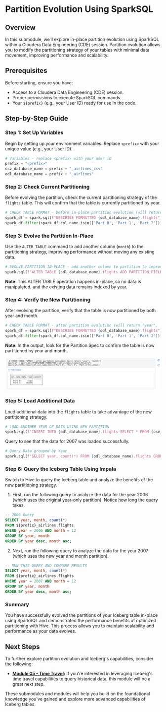# Partition Evolution Using SparkSQL

## Overview

In this submodule, we’ll explore in-place partition evolution using SparkSQL within a Cloudera Data Engineering (CDE) session. Partition evolution allows you to modify the partitioning strategy of your tables with minimal data movement, improving performance and scalability.

## Prerequisites

Before starting, ensure you have:

- Access to a Cloudera Data Engineering (CDE) session.
- Proper permissions to execute SparkSQL commands.
- Your `${prefix}` (e.g., your User ID) ready for use in the code.

## Step-by-Step Guide

### Step 1: Set Up Variables

Begin by setting up your environment variables. Replace `<prefix>` with your unique value (e.g., your User ID).

``` python
# Variables - replace <prefix> with your user id
prefix = "<prefix>"
csv_database_name = prefix + "_airlines_csv"
odl_database_name = prefix + "_airlines"
```

### Step 2: Check Current Partitioning

Before evolving the partition, check the current partitioning strategy of the `flights` table. This will confirm that the table is currently partitioned by year.

``` python
# CHECK TABLE FORMAT - before in-place partition evolution (will return 'year')
spark_df = spark.sql(f"DESCRIBE FORMATTED {odl_database_name}.flights")
spark_df.filter(spark_df.col_name.isin(['Part 0', 'Part 1', 'Part 2'])).show()
```

### Step 3: Evolve the Partition In-Place

Use the `ALTER TABLE` command to add another column (`month`) to the partitioning strategy, improving performance without moving any existing data.

``` python
# EVOLVE PARTITION IN-PLACE - add another column to partition to improve performance
spark.sql(f"ALTER TABLE {odl_database_name}.flights ADD PARTITION FIELD month").show()
```

**Note**: This ALTER TABLE operation happens in-place, so no data is manipulated, and the existing data remains indexed by year.

### Step 4: Verify the New Partitioning

After evolving the partition, verify that the table is now partitioned by both year and month.

``` python
# CHECK TABLE FORMAT - after partition evolution (will return 'year', 'month')
spark_df = spark.sql(f"DESCRIBE FORMATTED {odl_database_name}.flights")
spark_df.filter(spark_df.col_name.isin(['Part 0', 'Part 1', 'Part 2'])).show()
```

**Note**: In the output, look for the Partition Spec to confirm the table is now partitioned by year and month.

![partition_evolution_spark.png](../images/partition_evolution_spark.png)

### Step 5: Load Additional Data

Load additional data into the `flights` table to take advantage of the new partitioning strategy.

``` python
# LOAD ANOTHER YEAR OF DATA USING NEW PARTITION
spark.sql(f"INSERT INTO {odl_database_name}.flights SELECT * FROM {csv_database_name}.flights_csv WHERE year = 2007").show()
```

Query to see that the data for 2007 was loaded successfully.

``` python
# Query Data grouped by Year
spark.sql(f"SELECT year, count(*) FROM {odl_database_name}.flights GROUP BY year ORDER BY year desc").show()
```

### Step 6: Query the Iceberg Table Using Impala

Switch to Hive to query the Iceberg table and analyze the benefits of the new partitioning strategy.

1. First, run the following query to analyze the data for the year 2006 (which uses the original year-only partition). Notice how long the query takes.

``` sql
-- 2006 Query
SELECT year, month, count(*)
FROM ${prefix}_airlines.flights
WHERE year = 2006 AND month = 12
GROUP BY year, month
ORDER BY year desc, month asc;
```

2. Next, run the following query to analyze the data for the year 2007 (which uses the new year and month partition).

``` sql
-- RUN THIS QUERY AND COMPARE RESULTS
SELECT year, month, count(*)
FROM ${prefix}_airlines.flights
WHERE year = 2007 AND month = 12
GROUP BY year, month
ORDER BY year desc, month asc;
```

### Summary

You have successfully evolved the partitions of your Iceberg table in-place using SparkSQL and demonstrated the performance benefits of optimized partitioning with Hive. This process allows you to maintain scalability and performance as your data evolves.

## Next Steps

To further explore partition evolution and Iceberg's capabilities, consider the following:

- **[Module 05 - Time Travel](../5_Time_Travel/README.md):** If you're interested in leveraging Iceberg's time travel capabilities to query historical data, this module will be a great next step.

These submodules and modules will help you build on the foundational knowledge you've gained and explore more advanced capabilities of Iceberg tables.
